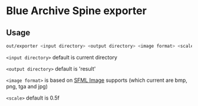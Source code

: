 # Blue Archive Spine exporter

## Usage
```sh
out/exporter <input directory> <output directory> <image format> <scale>
```

`<input directory>` default is current directory

`<output directory>` default is 'result'

`<image format>` is based on [SFML Image](https://www.sfml-dev.org/documentation/2.5.1/classsf_1_1Image.php#a51537fb667f47cbe80395cfd7f9e72a4) supports (which current are bmp, png, tga and jpg)

`<scale>` default is 0.5f
